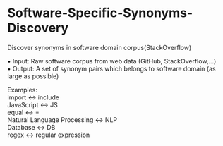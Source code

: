 # Software-Specific-Synonyms-Discovery </br>
Discover synonyms in software domain corpus(StackOverflow) </br>

• Input: Raw software corpus from web data (GitHub, StackOverflow,...) </br>
• Output: A set of synonym pairs which belongs to software domain
(as large as possible) </br>


Examples: </br>
import <-> include </br>
JavaScript <-> JS </br>
equal <-> = </br>
Natural Language Processing <-> NLP </br>
Database <-> DB </br>
regex <-> regular expression </br>
